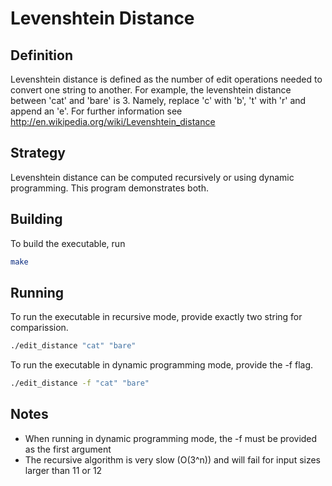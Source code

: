 Levenshtein Distance
====================

Definition
----------
Levenshtein distance is defined as the number of edit operations needed to convert one string to another.
For example, the levenshtein distance between 'cat' and 'bare' is 3. Namely, replace 'c' with 'b', 't' with 'r' and append an 'e'.
For further information see http://en.wikipedia.org/wiki/Levenshtein_distance

Strategy
--------
Levenshtein distance can be computed recursively or using dynamic programming. This program demonstrates both.

Building
--------
To build the executable, run
```bash
make
```

Running
-------
To run the executable in recursive mode, provide exactly two string for comparission.
```bash
./edit_distance "cat" "bare"
```

To run the executable in dynamic programming mode, provide the -f flag.
```bash
./edit_distance -f "cat" "bare"
```

Notes
-----
* When running in dynamic programming mode, the -f must be provided as the first argument
* The recursive algorithm is very slow (O(3^n)) and will fail for input sizes larger than 11 or 12